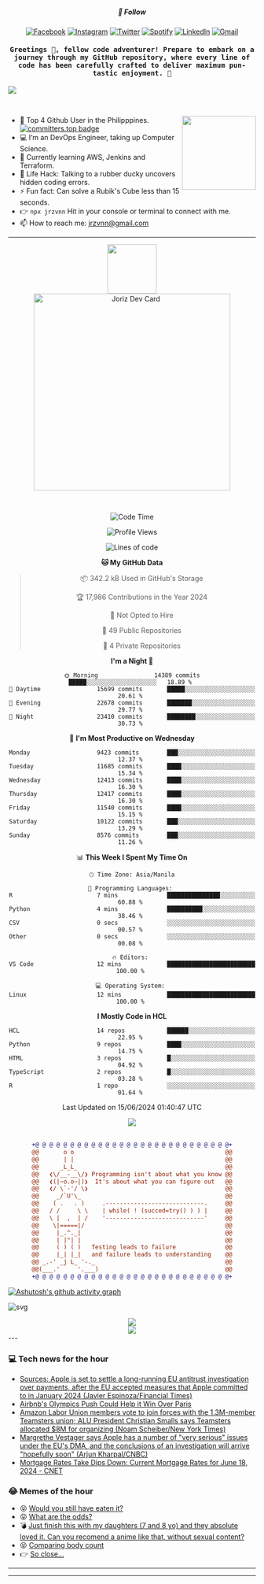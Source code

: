 <h5 align="center">💬 Follow</h5>
<div align="center">

[![Facebook](https://img.shields.io/badge/Facebook-%231877F2.svg?style=for-the-badge&logo=Facebook&logoColor=white)](https://www.facebook.com/Horisyo/)
[![Instagram](https://img.shields.io/badge/Instagram-%23E4405F.svg?style=for-the-badge&logo=Instagram&logoColor=white)](https://www.instagram.com/jrzvnn_/)
[![Twitter](https://img.shields.io/badge/Twitter-%231DA1F2.svg?style=for-the-badge&logo=Twitter&logoColor=white)](https://twitter.com/jrz_studies)
[![Spotify](https://img.shields.io/badge/Spotify-%231ED760.svg?style=for-the-badge&logo=Spotify&logoColor=white)](https://open.spotify.com/user/217td4qrc6mzqjodfalmzjpdi?si=b93099b9078c4ccb)
[![LinkedIn](https://img.shields.io/badge/LinkedIn-%230077B5.svg?style=for-the-badge&logo=LinkedIn&logoColor=white)](https://www.linkedin.com/in/jrz-vnn/)
[![Gmail](https://img.shields.io/badge/Gmail-D14836?style=for-the-badge&logo=gmail&logoColor=white)](mailto:jrzvnn@gmail.com)

</div>
<h4 align="center"><samp>Greetings 👋, fellow code adventurer! Prepare to embark on a journey through my GitHub repository, where every line of code has been carefully crafted to deliver maximum pun-tastic enjoyment. 🚀 </samp></h4>

<!--horizontal divider(gradiant)-->
<img src="https://user-images.githubusercontent.com/73097560/115834477-dbab4500-a447-11eb-908a-139a6edaec5c.gif">

&nbsp; 

<img align='right' src='https://github.com/Rishit-dagli/Rishit-dagli/blob/master/images/octocat-anime.gif' width='150"'>

- 🚀 Top 4 Github User in the Philipppines. [![committers.top badge](https://user-badge.committers.top/philippines/jrzvnn.svg)](https://user-badge.committers.top/philippines/USERNAME)
- 💻 I’m an DevOps Engineer, taking up Computer Science.
- 🤖 Currently learning AWS, Jenkins and Terraform.
- 🎯 Life Hack: Talking to a rubber ducky uncovers hidden coding errors.
- ⚡ Fun fact: Can solve a Rubik's Cube less than 15 seconds.
- 👉 `npx jrzvnn` Hit in your console or terminal to connect with me.
- 📫 How to reach me: jrzvnn@gmail.com

---

<!--🖼️OCTOCAT-->
<p align="center">

<img src="https://media.giphy.com/media/IP7sarl7C5lSFCw9rG/giphy.gif"  width="100px" height="100px">
<br />
<a href="https://app.daily.dev/jorizvillanueva"><img src="https://github.com/jrzvnn/jrzvnn/blob/main/devcard.svg" width="400" alt="Joriz Dev Card"/></a>
</p>

<br />
<div align="center">

<!--START_SECTION:waka-->
![Code Time](http://img.shields.io/badge/Code%20Time-258%20hrs%2052%20mins-blue)

![Profile Views](http://img.shields.io/badge/Profile%20Views-32-blue)

![Lines of code](https://img.shields.io/badge/From%20Hello%20World%20I%27ve%20Written-1.6%20million%20lines%20of%20code-blue)

**🐱 My GitHub Data** 

> 📦 342.2 kB Used in GitHub's Storage 
 > 
> 🏆 17,986 Contributions in the Year 2024
 > 
> 🚫 Not Opted to Hire
 > 
> 📜 49 Public Repositories 
 > 
> 🔑 4 Private Repositories 
 > 
**I'm a Night 🦉** 

```text
🌞 Morning                14389 commits       █████░░░░░░░░░░░░░░░░░░░░   18.89 % 
🌆 Daytime                15699 commits       █████░░░░░░░░░░░░░░░░░░░░   20.61 % 
🌃 Evening                22678 commits       ███████░░░░░░░░░░░░░░░░░░   29.77 % 
🌙 Night                  23410 commits       ████████░░░░░░░░░░░░░░░░░   30.73 % 
```
📅 **I'm Most Productive on Wednesday** 

```text
Monday                   9423 commits        ███░░░░░░░░░░░░░░░░░░░░░░   12.37 % 
Tuesday                  11685 commits       ████░░░░░░░░░░░░░░░░░░░░░   15.34 % 
Wednesday                12413 commits       ████░░░░░░░░░░░░░░░░░░░░░   16.30 % 
Thursday                 12417 commits       ████░░░░░░░░░░░░░░░░░░░░░   16.30 % 
Friday                   11540 commits       ████░░░░░░░░░░░░░░░░░░░░░   15.15 % 
Saturday                 10122 commits       ███░░░░░░░░░░░░░░░░░░░░░░   13.29 % 
Sunday                   8576 commits        ███░░░░░░░░░░░░░░░░░░░░░░   11.26 % 
```


📊 **This Week I Spent My Time On** 

```text
🕑︎ Time Zone: Asia/Manila

💬 Programming Languages: 
R                        7 mins              ███████████████░░░░░░░░░░   60.88 % 
Python                   4 mins              ██████████░░░░░░░░░░░░░░░   38.46 % 
CSV                      0 secs              ░░░░░░░░░░░░░░░░░░░░░░░░░   00.57 % 
Other                    0 secs              ░░░░░░░░░░░░░░░░░░░░░░░░░   00.08 % 

🔥 Editors: 
VS Code                  12 mins             █████████████████████████   100.00 % 

💻 Operating System: 
Linux                    12 mins             █████████████████████████   100.00 % 
```

**I Mostly Code in HCL** 

```text
HCL                      14 repos            ██████░░░░░░░░░░░░░░░░░░░   22.95 % 
Python                   9 repos             ████░░░░░░░░░░░░░░░░░░░░░   14.75 % 
HTML                     3 repos             █░░░░░░░░░░░░░░░░░░░░░░░░   04.92 % 
TypeScript               2 repos             █░░░░░░░░░░░░░░░░░░░░░░░░   03.28 % 
R                        1 repo              ░░░░░░░░░░░░░░░░░░░░░░░░░   01.64 % 
```




 Last Updated on 15/06/2024 01:40:47 UTC
<!--END_SECTION:waka-->

<img src="https://wakatime.com/share/@jrzvnn/70a4618c-7cd9-4016-b7b9-eabe75c837ee.svg">

<br />
<br />

```diff
+@ @ @ @ @ @ @ @ @ @ @ @ @ @ @ @ @ @ @ @ @ @ @ @ @ @ @ @+
@@       o o                                           @@
@@       | |                                           @@
@@      _L_L_                                          @@
@@   ❮\/__-__\/❯ Programming isn't about what you know @@
@@   ❮(|~o.o~|)❯  It's about what you can figure out   @@
@@   ❮/ \`-'/ \❯                                       @@
@@     _/`U'\_                                         @@
@@    ( .   . )     .----------------------------.     @@
@@   / /     \ \    | while( ! (succed=try() ) ) |     @@
@@   \ |  ,  | /    '----------------------------'     @@
@@    \|=====|/                                        @@
@@     |_.^._|                                         @@
@@     | |"| |                                         @@
@@     ( ) ( )   Testing leads to failure              @@
@@     |_| |_|   and failure leads to understanding    @@
@@ _.-' _j L_ '-._                                     @@
@@(___.'     '.___)                                    @@
+@ @ @ @ @ @ @ @ @ @ @ @ @ @ @ @ @ @ @ @ @ @ @ @ @ @ @ @+

```

</div>


[![Ashutosh's github activity graph](https://github-readme-activity-graph.vercel.app/graph?username=jrzvnn&theme=github-compact)](https://github.com/ashutosh00710/github-readme-activity-graph)


![svg](profile-3d-contrib/profile-night-green.svg)

<div align="center">
<img src="https://github.com/jrzvnn/jrzvnn/blob/output/github-snake-dark.svg">
</div>

<div align=center>
<img align=center src=https://metrics.lecoq.io/jrzvnn?template=classic&isocalendar=1&languages=1&achievements=1&base=header%2C%20activity%2C%20community%2C%20repositories%2C%20metadata&base.indepth=false&base.hireable=false&base.skip=false&isocalendar=false&isocalendar.duration=full-year&languages=false&languages.limit=8&languages.threshold=0%25&languages.other=false&languages.colors=github&languages.sections=most-used&languages.indepth=false&languages.analysis.timeout=15&languages.analysis.timeout.repositories=7.5&languages.categories=markup%2C%20programming&languages.recent.categories=markup%2C%20programming&languages.recent.load=300&languages.recent.days=14&achievements=false&achievements.threshold=C&achievements.secrets=true&achievements.display=detailed&achievements.limit=0&config.timezone=Asia%2FManila)
</div>
<div align="left">
---

### 💻 Tech news for the hour

<!-- TECH:START -->
 - [Sources: Apple is set to settle a long-running EU antitrust investigation over payments, after the EU accepted measures that Apple committed to in January 2024 &lpar;Javier Espinoza/Financial Times&rpar;](http://www.techmeme.com/240618/p14#a240618p14)
 - [Airbnb&#39;s Olympics Push Could Help it Win Over Paris](https://www.wired.com/story/airbnbs-olympics-push-paris/)
 - [Amazon Labor Union members vote to join forces with the 1.3M-member Teamsters union; ALU President Christian Smalls says Teamsters allocated $8M for organizing &lpar;Noam Scheiber/New York Times&rpar;](http://www.techmeme.com/240618/p13#a240618p13)
 - [Margrethe Vestager says Apple has a number of &quot;very serious&quot; issues under the EU&#39;s DMA, and the conclusions of an investigation will arrive &quot;hopefully soon&quot; &lpar;Arjun Kharpal/CNBC&rpar;](http://www.techmeme.com/240618/p12#a240618p12)
 - [Mortgage Rates Take Dips Down: Current Mortgage Rates for June 18, 2024     - CNET](https://www.cnet.com/personal-finance/mortgages/mortgage-rates-take-dips-down-current-mortgage-rates-for-june-18-2024/#ftag=CAD590a51e)<!-- TECH:END -->

### 😂 Memes of the hour

<!-- MEMES:START -->
 - 😝 [Would you still have eaten it?](http://9gag.com/gag/ae9pMQp)
 - 😝 [What are the odds?](http://9gag.com/gag/aMVQ8oW)
 - 💣 [Just finish this with my daughters &lpar;7 and 8 yo&rpar; and they absolute loved it. Can you recomend a anime like that, without sexual content?](http://9gag.com/gag/a4PL7P6)
 - 😝 [Comparing body count](http://9gag.com/gag/aVvXM4d)
 - 👉 [So close...](http://9gag.com/gag/aXPXqDv)<!-- MEMES:END -->

---

---
